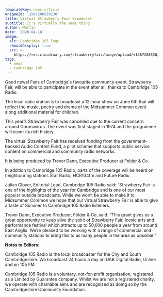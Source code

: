 ```yaml
---
templateKey: news-article
uniqueId: '1587208689130'
title: Virtual Strawberry Fair Broadcast
subtitle: It's virtually the same thing
author: Martin
date: '2020-04-18'
image:
  alt: Cambridge 105 logo
  shouldDisplay: true
  src: >-
    https://res.cloudinary.com/strawberryfair/image/upload/v1587208858/News/Radio105_y5fm3e.png
tags:
  - news
  - Cambridge 105
---
```

Good news! Fans of Cambridge's favourite community event, Strawberry Fair, will be able to participate in the event after all, thanks to Cambridge 105 Radio.

The local radio station is to broadcast a 12-hour show on June 6th that will reflect the music, poetry and drama of the Midsummer Common event along additional material for children.

This year’s Strawberry Fair was cancelled due to the current concern around Coronavirus. The event was first staged in 1974 and the programme will cover its rich history.

The virtual Strawberry Fair has received funding from the government-backed Audio Content Fund, a pilot scheme that supports public service content on commercial and community radio networks.

It is being produced by Trevor Dann, Executive Producer at Folder & Co. 

In addition to Cambridge 105 Radio, parts of the coverage will be heard on neighbouring stations Star Radio, HCR104fm and Future Radio.

Julian Clover, Editorial Lead, Cambridge 105 Radio said: “Strawberry Fair is one of the highlights of the year for Cambridge and is one of our most popular outside broadcasts. While we won’t be able to make it to Midsummer Common we hope that our virtual Strawberry Fair is able to give a taste of Summer to Cambridge 105 Radio listeners.

Trevor Dann, Executive Producer, Folder & Co, said: “This grant gives us a great opportunity to keep alive the spirit of Strawberry Fair, iconic arts and performance festival which attracts up to 50,000 people a year from around East Anglia. We’re pleased to be working with a range of commercial and community stations to bring this to as many people in the area as possible.”

**Notes to Editors:**

Cambridge 105 Radio is the local broadcaster for the City and South Cambridgeshire. We broadcast 24 hours a day on DAB Digital Radio, Online and on 105 FM.

Cambridge 105 Radio is a voluntary, not-for-profit organisation, registered as a Limited by Guarantee company. Whilst we are not a registered charity, we operate with charitable aims and are recognised as doing so by the Cambridgeshire Community Foundation.
